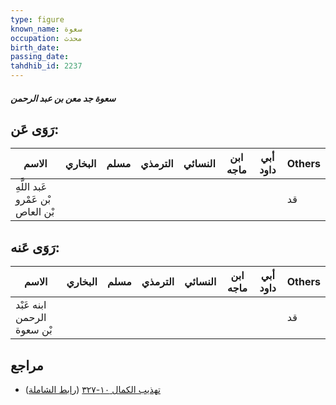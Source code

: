 ```yaml
---
type: figure
known_name: سعوة
occupation: محدث
birth_date:
passing_date:
tahdhib_id: 2237
---
```

##### سعوة جد معن بن عبد الرحمن

## رَوَى عَن:
| الاسم                             | البخاري | مسلم | الترمذي | النسائي | ابن ماجه | أبي داود | Others |
| --------------------------------- | ------- | ---- | ------- | ------- | -------- | -------- | ------ |
| عَبد اللَّهِ بْن عَمْرو بْن العاص |         |      |         |         |          |          | قد     |
## رَوَى عَنه:
| الاسم                      | البخاري | مسلم | الترمذي | النسائي | ابن ماجه | أبي داود | Others |
| -------------------------- | ------- | ---- | ------- | ------- | -------- | -------- | ------ |
| ابنه عَبْد الرحمن بْن سعوة |         |      |         |         |          |          | قد     |
## مراجع
- [تهذيب الكمال ١٠-٣٢٧](obsidian://open?vault=Tahdhib-al-Kamal&file=Figures/٢٢٣٧-سعوة%20جد%20معن%20بن%20عبد%20الرحمن) ([رابط الشاملة](https://shamela.ws/book/3722/5099))